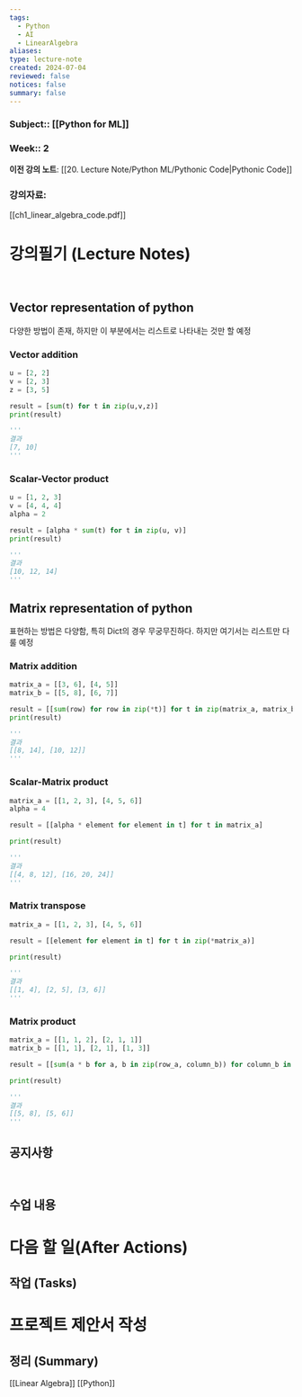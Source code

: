 ```yaml
---
tags:
  - Python
  - AI
  - LinearAlgebra
aliases: 
type: lecture-note
created: 2024-07-04
reviewed: false
notices: false
summary: false
---
```

### **Subject**:: [[Python for ML]]
### **Week**:: 2

**이전 강의 노트**: [[20. Lecture Note/Python ML/Pythonic Code|Pythonic Code]]

### 강의자료: 
[[ch1_linear_algebra_code.pdf]]
<br>


# 강의필기 (Lecture Notes)
<br>

## Vector representation of python

다양한 방법이 존재, 하지만 이 부분에서는 리스트로 나타내는 것만 할 예정

### Vector addition

```python
u = [2, 2]
v = [2, 3]
z = [3, 5]

result = [sum(t) for t in zip(u,v,z)]
print(result)

'''
결과
[7, 10]
'''
```

### Scalar-Vector product

```python
u = [1, 2, 3]
v = [4, 4, 4]
alpha = 2

result = [alpha * sum(t) for t in zip(u, v)]
print(result)

'''
결과
[10, 12, 14]
'''
```

## Matrix representation of python

표현하는 방법은 다양함, 특히 Dict의 경우 무궁무진하다. 하지만 여기서는 리스트만 다룰 예정

### Matrix addition

```python
matrix_a = [[3, 6], [4, 5]]
matrix_b = [[5, 8], [6, 7]]

result = [[sum(row) for row in zip(*t)] for t in zip(matrix_a, matrix_b)]
print(result)

'''
결과
[[8, 14], [10, 12]]
'''
```

### Scalar-Matrix product

```python
matrix_a = [[1, 2, 3], [4, 5, 6]]
alpha = 4

result = [[alpha * element for element in t] for t in matrix_a]

print(result)

'''
결과
[[4, 8, 12], [16, 20, 24]]
'''
```

### Matrix transpose

```python
matrix_a = [[1, 2, 3], [4, 5, 6]]

result = [[element for element in t] for t in zip(*matrix_a)]

print(result)

'''
결과
[[1, 4], [2, 5], [3, 6]]
'''
```

### Matrix product

```python
matrix_a = [[1, 1, 2], [2, 1, 1]]
matrix_b = [[1, 1], [2, 1], [1, 3]]

result = [[sum(a * b for a, b in zip(row_a, column_b)) for column_b in zip(*matrix_b)] for row_a in matrix_a]

print(result)

'''
결과
[[5, 8], [5, 6]]
'''
```
## 공지사항
<br>



## 수업 내용


# 다음 할 일(After Actions)
## 작업 (Tasks)

# 프로젝트 제안서 작성

## 정리 (Summary)
[[Linear Algebra]]
[[Python]]


